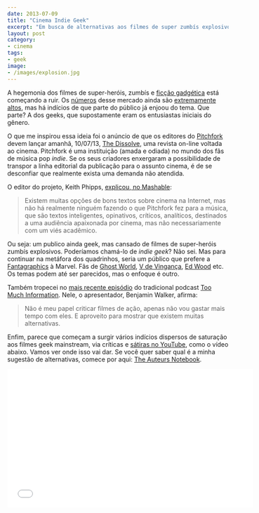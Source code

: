 ```yaml
---
date: 2013-07-09
title: "Cinema Indie Geek"
excerpt: "Em busca de alternativas aos filmes de super zumbís explosivos do futuro"
layout: post
category: 
- cinema
tags:
- geek
image:
- /images/explosion.jpg
---
```


A hegemonia dos filmes de super-heróis, zumbís e [ficção gadgética](http://caosordenado.com/gadget-fiction/) está começando a ruir. Os [números](http://www.boxofficemojo.com/genres/chart/?id=superhero.htm) desse mercado ainda são [extremamente altos](https://en.wikipedia.org/wiki/List_of_American_superhero_films), mas há indícios de que parte do público já enjoou do tema. Que parte? A dos geeks, que supostamente eram os entusiastas iniciais do gênero.

O que me inspirou essa ideia foi o anúncio de que os editores do [Pitchfork](http://pitchfork.com/) devem lançar amanhã, 10/07/13, [The Dissolve](http://thedissolve.com/), uma revista on-line voltada ao cinema. Pitchfork é uma instituição (amada e odiada) no mundo dos fãs de música pop *indie*. Se os seus criadores enxergaram a possibilidade de transpor a linha editorial da publicação para o assunto cinema, é de se desconfiar que realmente exista uma demanda não atendida.

O editor do projeto, Keith Phipps, [explicou, no Mashable](http://mashable.com/2013/07/08/pitchfork-the-dissolve-launch/):

>Existem muitas opções de bons textos sobre cinema na Internet, mas não há realmente ninguém fazendo o que Pitchfork fez para a música, que são textos inteligentes, opinativos, críticos, analíticos, destinados a uma audiência apaixonada por cinema, mas não necessariamente com um viés acadêmico.

Ou seja: um publico ainda geek, mas cansado de filmes de super-heróis zumbís explosivos. Poderíamos chamá-lo de *indie geek*? Não sei. Mas para continuar na metáfora dos quadrinhos, seria um público que prefere a [Fantagraphics](http://www.fantagraphics.com/) à Marvel. Fãs de [Ghost World](http://goo.gl/wyoiu), [V de Vingança](http://goo.gl/mlUyq), [Ed Wood](http://goo.gl/LorMs) etc. Os temas podem até ser parecidos, mas o enfoque é outro.

Também tropecei no [mais recente episódio](http://wfmu.org/playlists/shows/51411) do tradicional podcast [Too Much Information](http://wfmu.org/playlists/TI). Nele, o apresentador, Benjamin Walker, afirma:

>Não é meu papel criticar filmes de ação, apenas não vou gastar mais tempo com eles. E aproveito para mostrar que existem muitas alternativas.

Enfim, parece que começam a surgir vários indícios dispersos de saturação aos filmes geek mainstream, via críticas e [sátiras no YouTube](https://www.youtube.com/results?search_query=Yoni+Time&oq=Yoni+Time&gs_l=youtube.3..0.34875.34875.0.35086.1.1.0.0.0.0.200.200.2-1.1.0...0.0...1ac.2.11.youtube.wQe4F3-ifZU), como o vídeo abaixo. Vamos ver onde isso vai dar. Se você quer saber qual é a minha sugestão de alternativas, comece por aqui: [The Auteurs Notebook](http://mubi.com/notebook/posts).

<iframe width="560" height="315" src="//www.youtube.com/embed/HOMbo-7ksAc" frameborder="0" allowfullscreen></iframe>